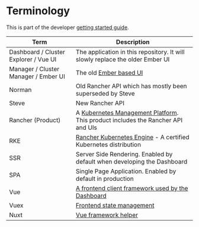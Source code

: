 # Terminology

This is part of the developer [getting started guide](./README.md). 

| Term | Description | 
|-------|--------------|
| Dashboard / Cluster Explorer / Vue UI | The application in this repository. It will slowly replace the older Ember UI |
| Manager / Cluster Manager / Ember UI | The old [Ember based UI](https://github.com/rancher/ui) |
| Norman | Old Rancher API which has mostly been superseded by Steve  |
| Steve | New Rancher API |
| Rancher (Product) | A [Kubernetes Management Platform](https://rancher.com/products/rancher/). This product includes the Rancher API and UIs  |
| RKE | [Rancher Kubernetes Engine](https://rancher.com/products/rke/) - A certified Kubernetes distribution |
| SSR | Server Side Rendering. Enabled by default when developing the Dashboard |
| SPA | Single Page Application. Enabled by default in production |
| Vue | [A frontend client framework used by the Dashboard](https://vuejs.org/) |
| Vuex | [Frontend state management](https://vuex.vuejs.org/) |
| Nuxt | [Vue framework helper](https://nuxtjs.org/)| 
